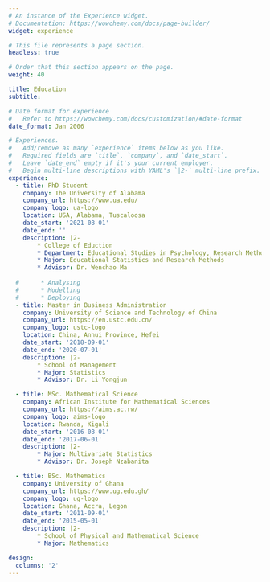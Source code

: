 ```yaml
---
# An instance of the Experience widget.
# Documentation: https://wowchemy.com/docs/page-builder/
widget: experience

# This file represents a page section.
headless: true

# Order that this section appears on the page.
weight: 40

title: Education
subtitle:

# Date format for experience
#   Refer to https://wowchemy.com/docs/customization/#date-format
date_format: Jan 2006

# Experiences.
#   Add/remove as many `experience` items below as you like.
#   Required fields are `title`, `company`, and `date_start`.
#   Leave `date_end` empty if it's your current employer.
#   Begin multi-line descriptions with YAML's `|2-` multi-line prefix.
experience:
  - title: PhD Student
    company: The University of Alabama
    company_url: https://www.ua.edu/
    company_logo: ua-logo
    location: USA, Alabama, Tuscaloosa
    date_start: '2021-08-01'
    date_end: ''
    description: |2-
        * College of Eduction
        * Department: Educational Studies in Psychology, Research Methodology, and Counseling
        * Major: Educational Statistics and Research Methods
        * Advisor: Dr. Wenchao Ma
        
  #      * Analysing
  #      * Modelling
  #      * Deploying
  - title: Master in Business Administration
    company: University of Science and Technology of China
    company_url: https://en.ustc.edu.cn/
    company_logo: ustc-logo
    location: China, Anhui Province, Hefei
    date_start: '2018-09-01'
    date_end: '2020-07-01'       
    description: |2-
        * School of Management
        * Major: Statistics
        * Advisor: Dr. Li Yongjun

  - title: MSc. Mathematical Science
    company: African Institute for Mathematical Sciences
    company_url: https://aims.ac.rw/
    company_logo: aims-logo
    location: Rwanda, Kigali
    date_start: '2016-08-01'
    date_end: '2017-06-01' 
    description: |2-
        * Major: Multivariate Statistics
        * Advisor: Dr. Joseph Nzabanita

  - title: BSc. Mathematics
    company: University of Ghana
    company_url: https://www.ug.edu.gh/
    company_logo: ug-logo
    location: Ghana, Accra, Legon
    date_start: '2011-09-01'
    date_end: '2015-05-01' 
    description: |2-
        * School of Physical and Mathematical Science
        * Major: Mathematics

design:
  columns: '2'
---
```

